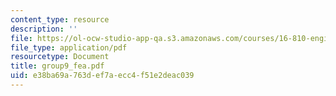 ```yaml
---
content_type: resource
description: ''
file: https://ol-ocw-studio-app-qa.s3.amazonaws.com/courses/16-810-engineering-design-and-rapid-prototyping-january-iap-2005/e38ba69a763def7aecc4f51e2deac039_group9_fea.pdf
file_type: application/pdf
resourcetype: Document
title: group9_fea.pdf
uid: e38ba69a-763d-ef7a-ecc4-f51e2deac039
---
```

